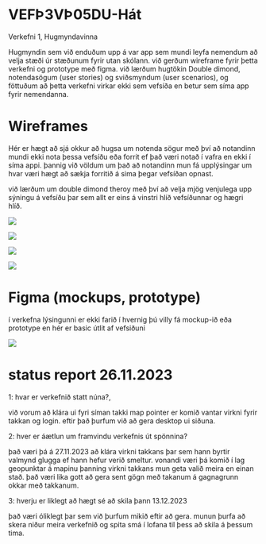 # VEFÞ3VÞ05DU-Hát
Verkefni 1, Hugmyndavinna

Hugmyndin sem við enduðum upp á var app sem mundi leyfa nemendum að velja stæði úr stæðunum fyrir utan skólann.
við gerðum wireframe fyrir þetta verkefni og prototype með figma.
við lærðum hugtökin Double dimond, notendasögum (user stories) og sviðsmyndum (user scenarios), og föttuðum að þetta verkefni virkar ekki sem vefsíða en betur sem síma app fyrir nemendanna.

# Wireframes

Hér er hægt að sjá okkur að hugsa um notenda sögur með því að notandinn mundi ekki nota þessa vefsíðu eða forrit ef það væri notað í vafra en ekki í síma appi. 
þannig við völdum um það að notandinn mun fá upplýsingar um hvar væri hægt að sækja forritið á sima þegar vefsíðan opnast.

við lærðum um double dimond theroy með því að velja mjög venjulega upp sýningu á vefsíðu þar sem allt er eins á vinstri hlíð vefsíðunnar og hægri hlíð. 

<img src="https://media.discordapp.net/attachments/529814294997499925/1167417482898841650/20231027_104927.jpg?ex=654e0d41&is=653b9841&hm=adae06643378f5ba5717730375a0499e3eec7b71e9fa53ff2d6ada3827742655&=&width=492&height=655"> </img>

<img src="https://media.discordapp.net/attachments/529814294997499925/1167417483502829639/20231027_104912.jpg?ex=654e0d41&is=653b9841&hm=1e7573afce8dc3e34625a56492ef55fe1e645bafab734d27251a48e9181410aa&=&width=492&height=655"> </img>

<img src="https://media.discordapp.net/attachments/529814294997499925/1167417484081639424/20231027_104856.jpg?ex=654e0d41&is=653b9841&hm=fdfd43f68b2a3173bc2d6ef8e3db392dacccce9b647eefcddfb1d4e26d37425d&=&width=492&height=655"> </img>

<img src="https://cdn.discordapp.com/attachments/1041445220233003040/1168616208824815698/Untitled.png?ex=655269a8&is=653ff4a8&hm=5630d8da87fa58872b26ee2aa5c68a31018831f7288757ebb2433f7984b7a814&"> </img>

# Figma (mockups, prototype)

í verkefna lýsingunni er ekki farið í hvernig þú villy fá mockup-ið eða prototype en hér er basic útlit af vefsiðuni

<img src="https://cdn.discordapp.com/attachments/1041445220233003040/1168612285376381028/Skolaverk.png?ex=65526600&is=653ff100&hm=531cc015a6ab088039e2db22fa433718a3125bd6efa98284cdf936b3a1bffbe0&"> </img>



# status report 26.11.2023

1: hvar er verkefnið statt núna?,

við vorum að klára ui fyri síman takki map pointer er komið vantar virkni fyrir takkan og login. eftir það þurfum við að gera desktop ui siðuna.

2: hver er áætlun um framvindu verkefnis út spönnina?

það væri þá á 27.11.2023 að klára virkni takkans þar sem hann byrtir valmynd glugga ef hann hefur verið smeltur. vonandi væri þá komið í lag geopunktar á mapinu þanning virkni takkans mun geta valið meira en einan stað.
það væri lika gott að gera sent gögn með takanum á gagnagrunn okkar með takkanum.

3: hverju er liklegt að hægt sé að skila þann 13.12.2023

það væri óliklegt þar sem við þurfum mikið eftir að gera. munun þurfa að skera niður meira verkefnið og spita smá í lofana til þess að skila á þessum tima. 



